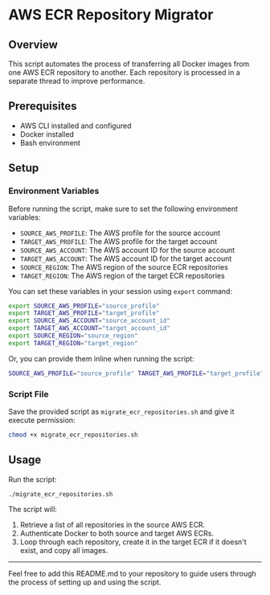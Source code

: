 # AWS ECR Repository Migrator

## Overview

This script automates the process of transferring all Docker images from one AWS ECR repository to another. Each repository is processed in a separate thread to improve performance.

## Prerequisites

- AWS CLI installed and configured
- Docker installed
- Bash environment

## Setup

### Environment Variables

Before running the script, make sure to set the following environment variables:

- `SOURCE_AWS_PROFILE`: The AWS profile for the source account
- `TARGET_AWS_PROFILE`: The AWS profile for the target account
- `SOURCE_AWS_ACCOUNT`: The AWS account ID for the source account
- `TARGET_AWS_ACCOUNT`: The AWS account ID for the target account
- `SOURCE_REGION`: The AWS region of the source ECR repositories
- `TARGET_REGION`: The AWS region of the target ECR repositories

You can set these variables in your session using `export` command:

```bash
export SOURCE_AWS_PROFILE="source_profile"
export TARGET_AWS_PROFILE="target_profile"
export SOURCE_AWS_ACCOUNT="source_account_id"
export TARGET_AWS_ACCOUNT="target_account_id"
export SOURCE_REGION="source_region"
export TARGET_REGION="target_region"
```

Or, you can provide them inline when running the script:

```bash
SOURCE_AWS_PROFILE="source_profile" TARGET_AWS_PROFILE="target_profile" SOURCE_AWS_ACCOUNT="source_account_id" TARGET_AWS_ACCOUNT="target_account_id" SOURCE_REGION="source_region" TARGET_REGION="target_region" ./script.sh
```

### Script File

Save the provided script as `migrate_ecr_repositories.sh` and give it execute permission:

```bash
chmod +x migrate_ecr_repositories.sh
```

## Usage

Run the script:

```bash
./migrate_ecr_repositories.sh
```

The script will:

1. Retrieve a list of all repositories in the source AWS ECR.
2. Authenticate Docker to both source and target AWS ECRs.
3. Loop through each repository, create it in the target ECR if it doesn't exist, and copy all images.

---

Feel free to add this README.md to your repository to guide users through the process of setting up and using the script.